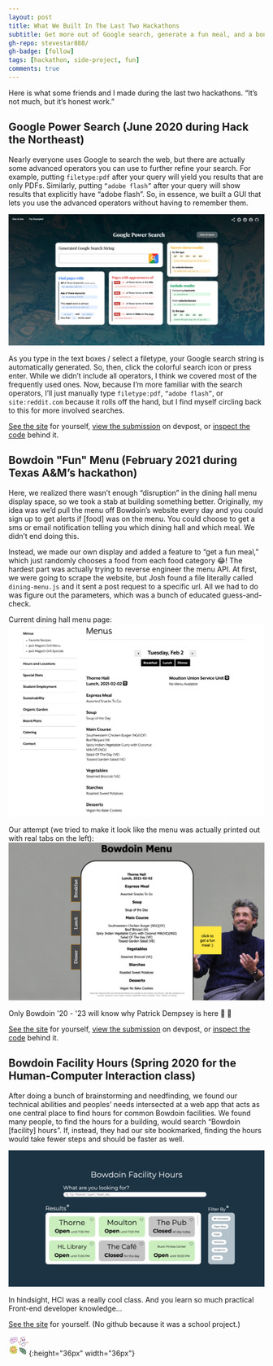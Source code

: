 ```yaml
---
layout: post
title: What We Built In The Last Two Hackathons
subtitle: Get more out of Google search, generate a fun meal, and a bonus project
gh-repo: stevestar888/
gh-badge: [follow]
tags: [hackathon, side-project, fun]
comments: true
---
```


Here is what some friends and I made during the last two hackathons. “It’s not much, but it’s honest work.” 

## Google Power Search (June 2020 during Hack the Northeast)
Nearly everyone uses Google to search the web, but there are actually some advanced operators you can use to further refine your search. For example, putting `filetype:pdf` after your query will yield you results that are only PDFs. Similarly, putting `“adobe flash”` after your query will show results that explicitly have “adobe flash”. So, in essence, we built a GUI that lets you use the advanced operators without having to remember them. 

![picture of the google-power-search website](../blog-assets/2021-02-02/google-power-search.png)

As you type in the text boxes / select a filetype, your Google search string is automatically generated. So, then, click the colorful search icon or press enter. While we didn’t include all operators, I think we covered most of the frequently used ones. Now, because I’m more familiar with the search operators, I’ll just manually type `filetype:pdf`, `“adobe flash”`, or `site:reddit.com` because it rolls off the hand, but I find myself circling back to this for more involved searches.

[See the site](http://google-power-search.rf.gd) for yourself, [view the submission](https://devpost.com/software/powerful-google-search) on devpost, or [inspect the code](https://github.com/stevestar888/google-power-search) behind it.


## Bowdoin "Fun" Menu (February 2021 during Texas A&M’s hackathon)
Here, we realized there wasn’t enough “disruption” in the dining hall menu display space, so we took a stab at building something better. Originally, my idea was we’d pull the menu off Bowdoin’s website every day and you could sign up to get alerts if [food] was on the menu. You could choose to get a sms or email notification telling you which dining hall and which meal. We didn’t end doing this. 

Instead, we made our own display and added a feature to “get a fun meal,” which just randomly chooses a food from each food category 😂! The hardest part was actually trying to reverse engineer the menu API. At first, we were going to scrape the website, but Josh found a file literally called `dining-menu.js` and it sent a post request to a specific url. All we had to do was figure out the parameters, which was a bunch of educated guess-and-check.

Current dining hall menu page:
![picture of the bowdoin's dining hall menu](../blog-assets/2021-02-02/bowdoin-menu.png)

Our attempt (we tried to make it look like the menu was actually printed out with real tabs on the left):
![picture of our bowdoin-menu-app](../blog-assets/2021-02-02/bowdoin-menu-app.png)

Only Bowdoin '20 - '23 will know why Patrick Dempsey is here 👀 🌚

[See the site](http://bowdoin-menu-app.rf.gd) for yourself, [view the submission](https://devpost.com/software/dining-hall-meal-maker) on devpost, or [inspect the code](https://github.com/stevestar888/bowdoin-menu-app) behind it.


## Bowdoin Facility Hours (Spring 2020 for the Human-Computer Interaction class)
After doing a bunch of brainstorming and needfinding, we found our technical abilities and peoples’ needs intersected at a web app that acts as one central place to find hours for common Bowdoin facilities. We found many people, to find the hours for a building, would search “Bowdoin [facility] hours”. If, instead, they had our site bookmarked, finding the hours would take fewer steps and should be faster as well.

![picture of the bowdoin-facility-hours website we made for class](../blog-assets/2021-02-02/bowdoin-facility-hours.png)

In hindsight, HCI was a really cool class. And you learn so much practical Front-end developer knowledge…

[See the site](http://bowdoin-facility-hours.surge.sh/) for yourself. (No github because it was a school project.)

![my custom end mark](../blog-assets/end-marks/end-mark3.png){:height="36px" width="36px"}